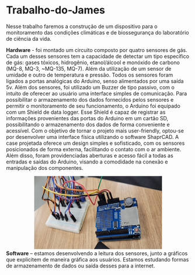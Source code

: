 # Trabalho-do-James
Nesse trabalho faremos a construção de um dispositivo para o monitoramento das condições climáticas e de biossegurança do laboratório de ciência da vida.  

<b>Hardware</b> - foi montado um circuito composto por quatro sensores de gás. Cada um desses sensores tem a capacidade de detectar um tipo específico de gás: gases tóxicos, hidrogênio, etanol/álcool e monóxido de carbono (MQ-8, MQ-3, ~MQ-135, MQ-7). Além da utilização de um sensor de umidade e outro de temperatura e pressão. Todos os sensores foram ligados a portas analógicas do Arduino, senso alimentados por uma saída 5v. 
Além dos sensores, foi utilizado um Buzzer de tipo passivo, com o intuito de oferecer ao usuário uma interface simples de comunicação. 
Para possibilitar o armazenamento dos dados fornecidos pelos sensores e permitir o monitoramento de seu funcionamento, o Arduino foi equipado com um Shield de data logger. 	Esse Shield é capaz de registrar as informações provenientes das portas do Arduino em um cartão SD, possibilitando o armazenamento dos dados de forma conveniente e acessível. 
Com o objetivo de tornar o projeto mais user-friendly, optou-se por desenvolver uma interface física utilizando o software ShaprCAD. A case projetada oferece um design simples e sofisticado, com os sensores posicionados de forma externa, facilitando o contato com o ar ambiente. Além disso, foram providenciadas aberturas e acesso fácil a todas as entradas e saídas do Arduino, visando a comodidade na conexão e manipulação dos componentes. 
<center><img src="Imagem do Arduino-02.jpeg" style="width:350px;height:200px"/></center>
<b>Software</b> – estamos desenvolvendo a leitura dos sensores, junto a gráficos que explicitem de maneira gráfica aos usuários. Estamos estudando formas de armazenamento de dados ou saída desses para a internet. 

